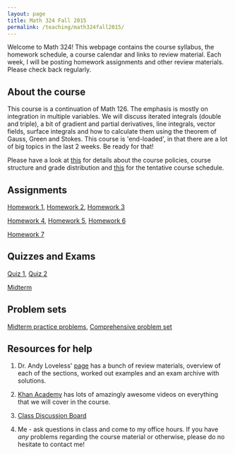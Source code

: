 ```yaml
---
layout: page
title: Math 324 Fall 2015
permalink: /teaching/math324fall2015/
---
```


Welcome to Math 324! This webpage contains the course syllabus, the homework schedule, a course calendar and links to review material. 
Each week, I will be posting homework assignments and other review materials. Please check back regularly.

## About the course

This course is a continuation of Math 126. The emphasis is mostly
on integration in multiple variables. We will discuss  iterated integrals (double and
triple), a bit of gradient and partial derivatives, line integrals, vector fields, surface integrals and  how to calculate
them using the theorem of Gauss, Green and Stokes. This course is 'end-loaded', in that there
are a lot of big topics in the last 2 weeks. Be ready for that!

Please have a look at [this](teaching/syllabus_math_324_fall_2015.pdf) for details about the course policies, course structure and grade distribution and [this](teaching/CourseSchedulefall15.pdf) for the tentative course schedule.

## Assignments

[Homework 1](teaching/math324fall2015hw1.pdf), [Homework 2](teaching/math324fall2015hw2.pdf), [Homework 3](teaching/math324fall2015hw3.pdf)

[Homework 4](teaching/math324fall2015hw4.pdf), [Homework 5](teaching/math324fall2015hw1.pdf), [Homework 6](teaching/math324fall2015hw1.pdf)

[Homework 7](teaching/math324fall2015hw1.pdf)

## Quizzes and Exams

[Quiz 1](teaching/Quiz1math324fall2015.pdf), [Quiz 2](teaching/Quiz2math324fall2015.pdf)

[Midterm](teaching/MidtermSolutions.pdf)

## Problem sets

[Midterm practice problems](teaching/practicemidtermmath324fall15.pdf), [Comprehensive problem set](teaching/ReviewProblemsfall15.pdf)

## Resources for help

1. Dr. Andy Loveless' [page](https://sites.math.washington.edu/~aloveles/ArchivedMaterials/Math324/index.html) has a bunch
of review materials, overview of each of the sections, worked out examples and an exam archive with solutions. 

2. [Khan Academy](https://www.khanacademy.org/math/multivariable-calculus) has lots of amazingly awesome videos on everything 
that we will cover in the course. 

3. [Class Discussion Board](https://catalyst.uw.edu/catalyst/chooser/facb31d100d5df47192f587514e8c920)

4.  Me - ask questions in class and come to my office hours. If you have *any* problems regarding the course material or otherwise, 
please do no hesitate to contact me!
<br>
<br>

